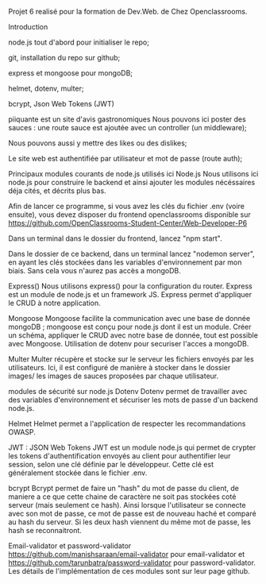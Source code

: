 Projet 6 realisé pour la formation de Dev.Web. de Chez Openclassrooms.

Introduction


node.js tout d'abord pour initialiser le repo;

git, installation du repo sur github;

express et mongoose pour mongoDB;

helmet, dotenv, multer;

bcrypt, Json Web Tokens (JWT)

piiquante est un site d'avis gastronomiques
Nous pouvons ici poster des sauces : une route sauce est ajoutée avec un controller (un middleware);

Nous pouvons aussi y mettre des likes ou des dislikes;

Le site web est authentifiée par utilisateur et mot de passe (route auth);

Principaux modules courants de node.js utilisés ici
Node.js
Nous utilisons ici node.js pour construire le backend et ainsi ajouter les modules nécéssaires déja cités, et décrits plus bas.

Afin de lancer ce programme, si vous avez les clés du fichier .env (voire ensuite), vous devez disposer du frontend openclassrooms disponible sur https://github.com/OpenClassrooms-Student-Center/Web-Developer-P6

Dans un terminal dans le dossier du frontend, lancez "npm start".

Dans le dossier de ce backend, dans un terminal lancez "nodemon server", en ayant les clés stockées dans les variables d'environnement par mon biais. Sans cela vous n'aurez pas accès a mongoDB.

Express()
Nous utilisons express() pour la configuration du router. Express est un module de node.js et un framework JS. Express permet d'appliquer le CRUD à notre application.

Mongoose
Mongoose facilite la communication avec une base de donnée mongoDB ; mongoose est conçu pour node.js dont il est un module. Créer un schéma, appliquer le CRUD avec notre base de donnée, tout est possible avec Mongoose. Utilisation de dotenv pour securiser l'acces a mongoDB.

Multer
Multer récupère et stocke sur le serveur les fichiers envoyés par les utilisateurs. Ici, il est configuré de manière à stocker dans le dossier images/ les images de sauces proposées par chaque utilisateur.

modules de sécurité sur node.js
Dotenv
Dotenv permet de travailler avec des variables d'environnement et sécuriser les mots de passe d'un backend node.js.

Helmet
Helmet permet a l'application de respecter les recommandations OWASP.

JWT : JSON Web Tokens
JWT est un module node.js qui permet de crypter les tokens d'authentification envoyés au client pour authentifier leur session, selon une clé définie par le développeur. Cette clé est généralement stockée dans le fichier .env.

bcrypt
Bcrypt permet de faire un "hash" du mot de passe du client, de maniere a ce que cette chaine de caractère ne soit pas stockées coté serveur (mais seulement ce hash). Ainsi lorsque l'utilisateur se connecte avec son mot de passe, ce mot de passe est de nouveau haché et comparé au hash du serveur. Si les deux hash viennent du même mot de passe, les hash se reconnaitront.

Email-validator et password-validator
https://github.com/manishsaraan/email-validator pour email-validator et https://github.com/tarunbatra/password-validator pour password-validator. Les détails de l'implémentation de ces modules sont sur leur page github.
